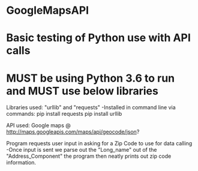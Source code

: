 # GoogleMapsAPI
# Basic testing of Python use with API calls
# MUST be using Python 3.6 to run and MUST use below libraries

Libraries used: "urllib" and "requests"
-Installed in command line via commands: 
  pip install requests
  pip install urllib
  
API used: 
  Google maps @ http://maps.googleapis.com/maps/api/geocode/json?
 
Program requests user input in asking for a Zip Code to use for data calling
-Once input is sent we parse out the "Long_name" out of the "Address_Component"
the program then neatly prints out zip code information.
